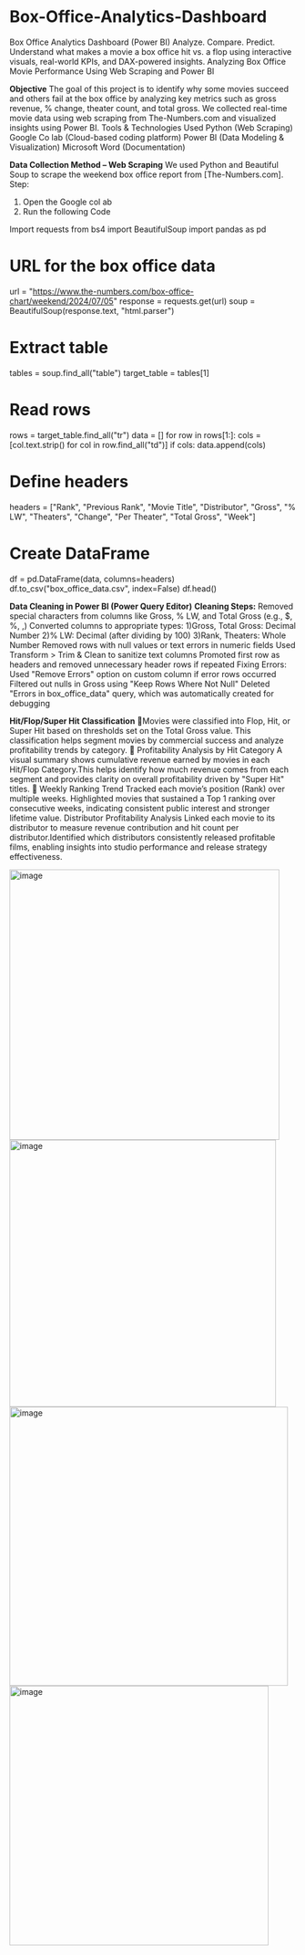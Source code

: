 # Box-Office-Analytics-Dashboard
Box Office Analytics Dashboard (Power BI)
Analyze. Compare. Predict.
Understand what makes a movie a box office hit vs. a flop using interactive visuals, real-world KPIs, and DAX-powered insights.
Analyzing Box Office Movie Performance Using Web Scraping and Power BI

**Objective**
The goal of this project is to identify why some movies succeed and others fail at the box office by analyzing key metrics such as gross revenue, % change, theater count, and total gross.
We collected real-time movie data using web scraping from The-Numbers.com and visualized insights using Power BI.
Tools & Technologies Used
 Python (Web Scraping)
Google Co lab (Cloud-based coding platform)
Power BI (Data Modeling & Visualization)
Microsoft Word (Documentation)

**Data Collection Method – Web Scraping**
We used Python and Beautiful Soup to scrape the weekend box office report from [The-Numbers.com].
Step:
1. Open the Google col ab
2. Run the following Code

Import requests
from bs4 import BeautifulSoup
import pandas as pd
# URL for the box office data
url = "https://www.the-numbers.com/box-office-chart/weekend/2024/07/05"
response = requests.get(url)
soup = BeautifulSoup(response.text, "html.parser")
# Extract table
tables = soup.find_all("table")
target_table = tables[1]
# Read rows
rows = target_table.find_all("tr")
data = []
for row in rows[1:]:
cols = [col.text.strip() for col in row.find_all("td")]
 if cols:
data.append(cols)
# Define headers
headers = ["Rank", "Previous Rank", "Movie Title", "Distributor", "Gross", "% LW", "Theaters", "Change", "Per Theater", "Total Gross", "Week"]
# Create DataFrame
df = pd.DataFrame(data, columns=headers)
df.to_csv("box_office_data.csv", index=False)
df.head()


**Data Cleaning in Power BI (Power Query Editor)**
**Cleaning Steps:**
Removed special characters from columns like Gross, % LW, and Total Gross (e.g., $, %, ,)
Converted columns to appropriate types:
1)Gross, Total Gross: Decimal Number
2)% LW: Decimal (after dividing by 100)
3)Rank, Theaters: Whole Number
Removed rows with null values or text errors in numeric fields
Used Transform > Trim & Clean to sanitize text columns
Promoted first row as headers and removed unnecessary header rows if repeated
Fixing Errors:
Used "Remove Errors" option on custom column if error rows occurred
Filtered out nulls in Gross using "Keep Rows Where Not Null"
Deleted "Errors in box_office_data" query, which was automatically created for debugging


**Hit/Flop/Super Hit Classification**
Movies were classified into Flop, Hit, or Super Hit based on thresholds set on the Total Gross value.
This classification helps segment movies by commercial success and analyze profitability trends by category.
 Profitability Analysis by Hit Category
A visual summary shows cumulative revenue earned by movies in each Hit/Flop Category.This helps identify how much revenue comes from each segment and provides clarity on overall profitability driven by "Super Hit" titles.
  Weekly Ranking Trend
Tracked each movie’s position (Rank) over multiple weeks.
Highlighted movies that sustained a Top 1 ranking over consecutive weeks, indicating consistent public interest and stronger lifetime value.
Distributor Profitability Analysis
Linked each movie to its distributor to measure revenue contribution and hit count per distributor.Identified which distributors consistently released profitable films, enabling insights into studio performance and release strategy effectiveness.

<img width="474" alt="image" src="https://github.com/user-attachments/assets/f3047493-08e8-4c67-a820-5510aeb63bcf" />
<img width="468" alt="image" src="https://github.com/user-attachments/assets/4afe4400-b67f-4ff8-876b-7861fb7c525c" />
<img width="489" alt="image" src="https://github.com/user-attachments/assets/8f221f84-4289-4b47-bc8e-ee59c20588a6" />
<img width="455" alt="image" src="https://github.com/user-attachments/assets/df83ccc4-73cb-4352-a13f-1100e3a893cc" />

